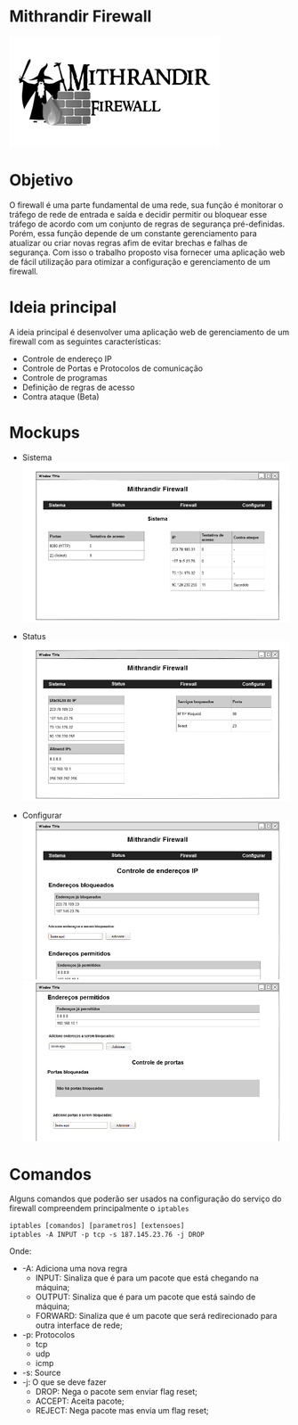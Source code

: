 # Mithrandir Firewall
![Logo](img/Logo.png)

# Objetivo
O firewall é uma parte fundamental de uma rede, sua função é monitorar o tráfego de rede de entrada e saída e decidir permitir ou bloquear esse tráfego de acordo com um conjunto de regras de segurança pré-definidas. Porém, essa função depende de um constante gerenciamento para atualizar ou criar novas regras afim de evitar brechas e falhas de segurança.  Com isso o trabalho proposto visa fornecer uma aplicação web de fácil utilização para otimizar a configuração e gerenciamento de um firewall.

# Ideia principal
A ideia principal é desenvolver uma aplicação web de gerenciamento de um firewall com as seguintes características:
- Controle de endereço IP
- Controle de Portas e Protocolos de comunicação
- Controle de programas
- Definição de regras de acesso
- Contra ataque (Beta)

# Mockups
- Sistema
![sys](img/Sistema.png)


- Status
![stt](img/Status.png)


- Configurar
![conf1](img/Configurar1.png)
![conf2](img/Configurar2.png)

# Comandos
Alguns comandos que poderão ser usados na configuração do serviço do firewall compreendem principalmente o `iptables`
```
iptables [comandos] [parametros] [extensoes]
iptables -A INPUT -p tcp -s 187.145.23.76 -j DROP
```
Onde:
* -A: Adiciona uma nova regra
   * INPUT: Sinaliza que é para um pacote que está chegando na máquina;
   * OUTPUT: Sinaliza que é para um pacote que está saindo de máquina;
   * FORWARD: Sinaliza que é um pacote que será redirecionado para outra interface de rede;
* -p: Protocolos
   * tcp
   * udp
   * icmp
* -s: Source
* -j: O que se deve fazer
   * DROP: Nega o pacote sem enviar flag reset;
   * ACCEPT: Aceita pacote;
   * REJECT: Nega pacote mas envia um flag reset;
